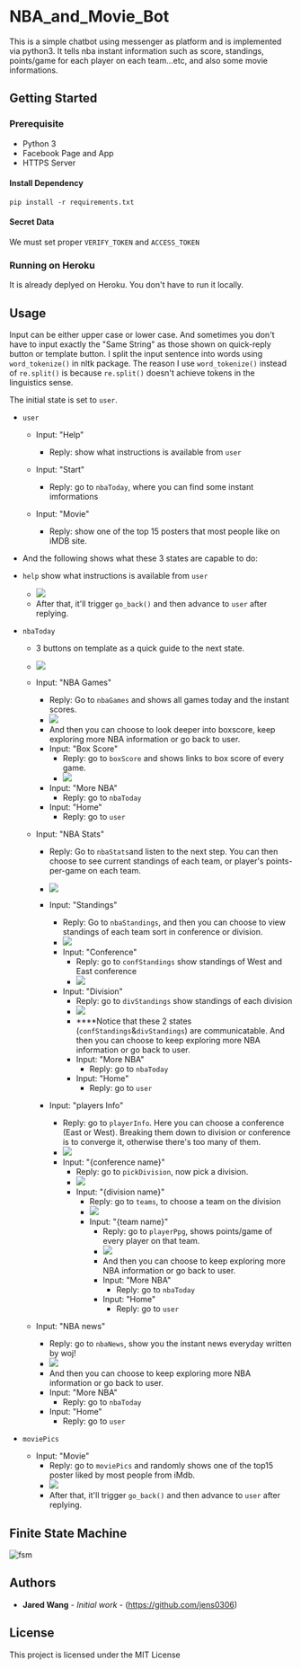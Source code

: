 # NBA_and_Movie_Bot

This is a simple chatbot using messenger as platform and is implemented via python3. It tells nba instant information such as score, standings, points/game for each player on each team...etc, and also some movie informations.

## Getting Started
### Prerequisite
* Python 3
* Facebook Page and App
* HTTPS Server

#### Install Dependency
```
pip install -r requirements.txt
```

#### Secret Data
We must set proper `VERIFY_TOKEN` and `ACCESS_TOKEN`

### Running on Heroku
It is already deplyed on Heroku. You don't have to run it locally.

<!-- ### Running locally
#### Run the server
```
python3 app.py
```
#### Run ngrok
I use `ngrok` as http server,
```
ngrok http 5000
```
and then copy the https url and paste it to your webhook verification page. -->

## Usage
Input can be either upper case or lower case. And sometimes you don't have to input exactly the "Same String" as those shown on quick-reply button or template button. I split the input sentence into words using `word_tokenize()` in nltk package. The reason I use `word_tokenize()` instead of `re.split()` is because `re.split()` doesn't achieve tokens in the linguistics sense.

The initial state is set to `user`.
* `user`
	* Input: "Help"
		* Reply: show what instructions is available from `user`

	* Input: "Start"
		* Reply: go to `nbaToday`, where you can find some instant imformations

    * Input: "Movie"
        * Reply: show one of the top 15 posters that most people like on iMDB site.

* And the following shows what these 3 states are capable to do:
* `help`
    show what instructions is available from `user`
    * ![](./img/help.png)
    * After that, it'll trigger `go_back()` and then advance to `user` after replying.

* `nbaToday`
    * 3 buttons on template as a quick guide to the next state.
    * ![](./img/nbaToday.png)
    * Input: "NBA Games"
        * Reply: Go to `nbaGames` and shows all games today and the instant scores.
        * ![](./img/nbaGames.png)
        * And then you can choose to look deeper into boxscore, keep exploring more NBA information or go back to user.
        * Input: "Box Score"
            * Reply: go to `boxScore` and shows links to box score of every game.
            * ![](./img/boxScore.png)
        * Input: "More NBA"
            * Reply: go to `nbaToday`
        * Input: "Home"
            * Reply: go to `user`

    * Input: "NBA Stats"
        * Reply: Go to `nbaStats`and listen to the next step. You can then choose to see current standings of each team, or player's points-per-game on each team.
        * ![](./img/nbaStats.png)
        * Input: "Standings"
            * Reply: Go to `nbaStandings`, and then you can choose to view standings of each team sort in conference or division.
            * ![](./img/nbaStandings.png)
            * Input: "Conference"
                * Reply: go to `confStandings` show standings of West and East conference
                * ![](./img/confStandings.png)
            * Input: "Division"
                * Reply: go to `divStandings` show standings of each division
                * ![](./img/divStandings.png)
                * ****Notice that these 2 states (`confStandings`&`divStandings`) are communicatable.
                And then you can choose to keep exploring more NBA information or go back to user.
                * Input: "More NBA"
                    * Reply: go to `nbaToday`
                * Input: "Home"
                    * Reply: go to `user`
            
        * Input: "players Info"
            * Reply: go to `playerInfo`. Here you can choose a conference (East or West). Breaking them down to division or conference is to converge it, otherwise there's too many of them.
            * ![](./img/playerInfo.png)
            * Input: "{conference name}"
                * Reply: go to `pickDivision`, now pick a division.
                * ![](./img/pickDivision.png)
                * Input: "{division name}"
                    * Reply: go to `teams`, to choose a team on the division
                    * ![](./img/teams.png)
                    * Input: "{team name}"
                        * Reply: go to `playerPpg`, shows points/game of every player on that team.
                        * ![](./img/playerPpg.png)
                        * And then you can choose to keep exploring more NBA information or go back to user.
                        * Input: "More NBA"
                            * Reply: go to `nbaToday`
                        * Input: "Home"
                            * Reply: go to `user`

    * Input: "NBA news"
        * Reply: go to `nbaNews`, show you the instant news everyday written by woj!
        * ![](./img/nbaNews.png)
        * And then you can choose to keep exploring more NBA information or go back to user.
        * Input: "More NBA"
            * Reply: go to `nbaToday`
        * Input: "Home"
            * Reply: go to `user`

* `moviePics`
    * Input: "Movie"
        * Reply: go to `moviePics` and randomly shows one of the top15 poster liked by most people from iMdb.
        * ![](./img/moviePics.png)
        * After that, it'll trigger `go_back()` and then advance to `user` after replying.


## Finite State Machine
![fsm](./img/fsm.png)



## Authors

* **Jared Wang** - *Initial work* - (https://github.com/jens0306)


## License

This project is licensed under the MIT License
